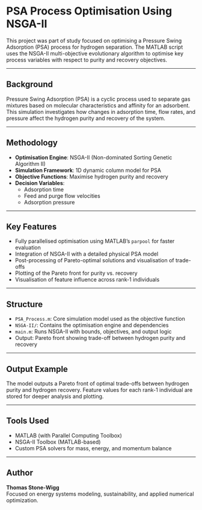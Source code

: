 # PSA Process Optimisation Using NSGA-II

This project was part of study focused on optimising a Pressure Swing Adsorption (PSA) process for hydrogen separation. The MATLAB script uses the NSGA-II multi-objective evolutionary algorithm to optimise key process variables with respect to purity and recovery objectives.

---

## Background

Pressure Swing Adsorption (PSA) is a cyclic process used to separate gas mixtures based on molecular characteristics and affinity for an adsorbent. This simulation investigates how changes in adsorption time, flow rates, and pressure affect the hydrogen purity and recovery of the system.

---

## Methodology

- **Optimisation Engine**: NSGA-II (Non-dominated Sorting Genetic Algorithm II)
- **Simulation Framework**: 1D dynamic column model for PSA
- **Objective Functions**: Maximise hydrogen purity and recovery
- **Decision Variables**:
  - Adsorption time
  - Feed and purge flow velocities
  - Adsorption pressure

---

## Key Features

- Fully parallelised optimisation using MATLAB’s `parpool` for faster evaluation
- Integration of NSGA-II with a detailed physical PSA model
- Post-processing of Pareto-optimal solutions and visualisation of trade-offs
- Plotting of the Pareto front for purity vs. recovery
- Visualisation of feature influence across rank-1 individuals

---

## Structure

- `PSA_Process.m`: Core simulation model used as the objective function
- `NSGA-II/`: Contains the optimisation engine and dependencies
- `main.m`: Runs NSGA-II with bounds, objectives, and output logic
- Output: Pareto front showing trade-off between hydrogen purity and recovery

---

## Output Example

The model outputs a Pareto front of optimal trade-offs between hydrogen purity and hydrogen recovery. Feature values for each rank-1 individual are stored for deeper analysis and plotting.

---

## Tools Used

- MATLAB (with Parallel Computing Toolbox)
- NSGA-II Toolbox (MATLAB-based)
- Custom PSA solvers for mass, energy, and momentum balance

---

## Author

**Thomas Stone-Wigg**  
Focused on energy systems modeling, sustainability, and applied numerical optimization.
